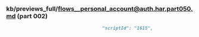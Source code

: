 ### kb/previews_full/flows__personal_account@auth.har.part050.md (part 002)

```md
                                    "scriptId": "1615",
```

```
